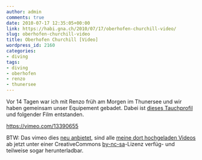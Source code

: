 ```yaml
---
author: admin
comments: true
date: 2010-07-17 12:35:05+00:00
link: https://habi.gna.ch/2010/07/17/oberhofen-churchill-video/
slug: oberhofen-churchill-video
title: Oberhofen Churchill [Video]
wordpress_id: 2160
categories:
- diving
tags:
- diving
- oberhofen
- renzo
- thunersee
---
```


Vor 14 Tagen war ich mit Renzo früh am Morgen im Thunersee und wir haben gemeinsam unser Equipement gebadet. Dabei ist [dieses Tauchprofil](https://habi.gna.ch/divelog/2010.07.03.oberhofen.pdf) und folgender Film entstanden.

https://vimeo.com/13390655

BTW: Das vimeo dies [neu anbietet](https://vimeo.com/blog:321), sind alle [meine dort hochgeladen Videos](https://vimeo.com/habi/videos) ab jetzt unter einer CreativeCommons [by-nc-sa](http://creativecommons.org/licenses/by-nc-sa/3.0/)-Lizenz verfüg- und teilweise sogar herunterladbar.
